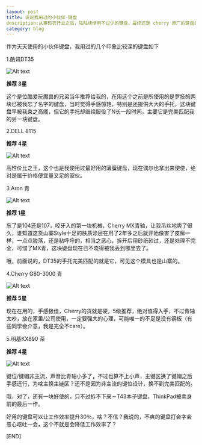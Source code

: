 ```yaml
---
layout: post
title: 说说我用过的小伙伴-键盘
description:从事码农行业之后，陆陆续续用不过少的键盘，最终还是 cherry 原厂的键盘最好用，码农们如果非要一入块键盘的话，那就入 cherry 的青轴吧，性价比高。
category: blog
--- 
```



作为天天使用的小伙伴键盘，我用过的几个印象比较深的键盘如下

1\.酷讯DT35

![Alt text][1]

**推荐 3星**

这个是位酷爱玩魔兽的兄弟当年推荐给我的，在用这个之前是所使用的是罗技的两块已被我忘了名字的键盘，当时觉得手感惊艳，特别是还提供大大的手托，这块键盘早被我束之高阁，但它的手托却继续服役了N长一段时间，主要它是完美匹配我的另一块键盘。

2\.DELL 8115

**推荐 4星**

![Alt text][2]

高性价比之王，这个也是我使用过最好用的薄膜键盘，现在偶尔也拿出来使使，绝对是属于价格便宜量又足的家伙。

3\.Aron 青

![Alt text][3]

**推荐 1星**

忘了是104还是107，咬牙入的第一块机械，Cherry MX青轴，让我吊丝地爽了很久，谁知道这货山寨Style十足的肤质涂层在用了2年多之后就开始像害了皮癣一样，一点点脱落，还是粘呼呼的，相当之恶心，拆开后用砂纸砂过，还是处理不完全，可惜了MX青，这块键盘现在已不晓得被我丢到哪里去了。

哦，前面说的，DT35的手托完美匹配的就是它，可见这个模具也是山寨的。

4\.Cherry G80-3000 青

![Alt text][4]

**推荐 5星**

现在在用的，手感极佳，Cherry的货就是硬，5级推荐，绝对值得入手，不过青轴太吵，放在家里/公司使用，一定要强大的心理，可能唯一的不足是没有钢板（有些同学会介意，我是完全不care）。

5\.明基KX890 茶

**推荐 4星**

![Alt text][5]

键位/键帽非主流，声音比青轴小多了，不过也算不上小声，主键区换了键帽之后手感还行，为啥主换主链区？还不是因为非主流的键位设计，换不到完美匹配的。

哦，对了，还有一块好使的，只不过拆不下来－T43本子键盘，ThinkPad被卖身前的最后一作。

好用的键盘可以让工作效率提升30％，啥？不信？我说的，不爽的键盘打会字会恶心呕吐一会，这个不就是会降低工作效率了？

[END]

 [1]: http://input.yesky.com/imagelist/2009/009/l2zp9oam8xr8s.jpg
 [2]: http://img3.pconline.com.cn/pconline/0905/25/1662350_20090525_qgw_js_de.jpg
 [3]: http://lh3.ggpht.com/_E__dBbklq-U/SdoXi2mZBZI/AAAAAAAAAcs/HCJOdWyZXJE/s800/P1210961.JPG
 [4]: http://img3.pcgames.com.cn/pcgames/0811/19/1279063_cherry1.jpg
 [5]: http://images.enet.com.cn/2013/1120/27/r_9394274.jpg

